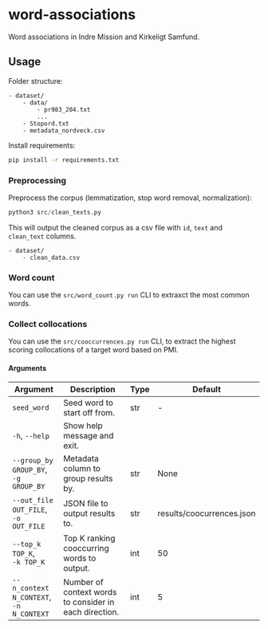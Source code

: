 # word-associations
Word associations in Indre Mission and Kirkeligt Samfund.

## Usage

Folder structure:
```
- dataset/
    - data/
        - pr983_204.txt
        ...
    - Stopord.txt
    - metadata_nordveck.csv
```

Install requirements:
```bash
pip install -r requirements.txt
```

### Preprocessing

Preprocess the corpus (lemmatization, stop word removal, normalization):
```python
python3 src/clean_texts.py
```

This will output the cleaned corpus as a csv file with `id`, `text` and `clean_text` columns.
```
- dataset/
    - clean_data.csv
```

### Word count 
You can use the `src/word_count.py run` CLI to extraxct the most common words.

### Collect collocations

You can use the `src/cooccurrences.py run` CLI, to extract the highest scoring collocations of a target word based on PMI.

#### Arguments

| Argument                | Description                                                                                  | Type   | Default           |
|-------------------------|----------------------------------------------------------------------------------------------|--------|-------------------|
| `seed_word`             | Seed word to start off from.                                                                 | str    | -                 |
| `-h`, `--help`          | Show help message and exit.                                                             |        |                   |
| `--group_by GROUP_BY`,<br>`-g GROUP_BY` | Metadata column to group results by.                                                        | str    | None              |
| `--out_file OUT_FILE`,<br>`-o OUT_FILE` | JSON file to output results to.                                                              | str    | results/coocurrences.json |
| `--top_k TOP_K`,<br>`-k TOP_K` | Top K ranking cooccurring words to output.                                                   | int    | 50                |
| `--n_context N_CONTEXT`,<br>`-n N_CONTEXT` | Number of context words to consider in each direction.                                     | int    | 5                 |
